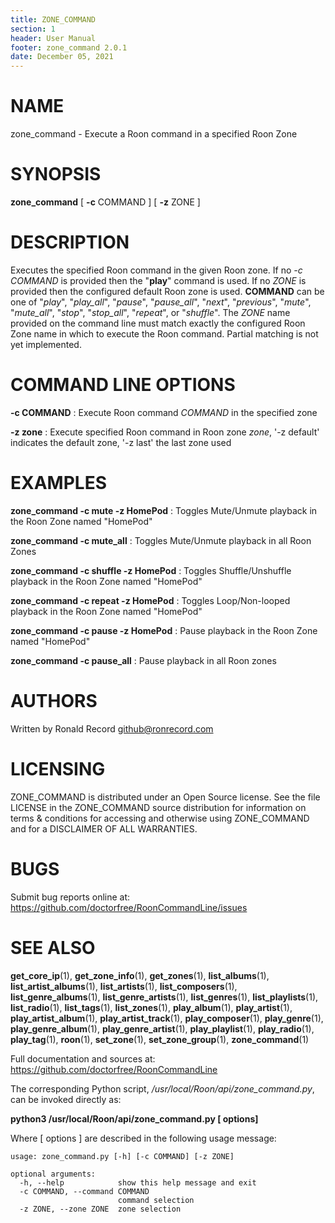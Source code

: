 ```yaml
---
title: ZONE_COMMAND
section: 1
header: User Manual
footer: zone_command 2.0.1
date: December 05, 2021
---
```

# NAME
zone_command - Execute a Roon command in a specified Roon Zone

# SYNOPSIS
**zone_command** [ **-c** COMMAND ] [ **-z** ZONE ]

# DESCRIPTION
Executes the specified Roon command in the given Roon zone. If no *-c COMMAND* is provided then the "**play**" command is used. If no *ZONE* is provided then the configured default Roon zone is used. **COMMAND** can be one of "*play*", "*play_all*", "*pause*", "*pause_all*", "*next*", "*previous*", "*mute*", "*mute_all*", "*stop*", "*stop_all*", "*repeat*", or "*shuffle*". The *ZONE* name provided on the command line must match exactly the configured Roon Zone name in which to execute the Roon command. Partial matching is not yet implemented.

# COMMAND LINE OPTIONS
**-c COMMAND**
: Execute Roon command *COMMAND* in the specified zone

**-z zone**
: Execute specified Roon command in Roon zone *zone*, '-z default' indicates the default zone, '-z last' the last zone used

# EXAMPLES
**zone_command -c mute -z HomePod**
: Toggles Mute/Unmute playback in the Roon Zone named "HomePod"

**zone_command -c mute_all**
: Toggles Mute/Unmute playback in all Roon Zones

**zone_command -c shuffle -z HomePod**
: Toggles Shuffle/Unshuffle playback in the Roon Zone named "HomePod"

**zone_command -c repeat -z HomePod**
: Toggles Loop/Non-looped playback in the Roon Zone named "HomePod"

**zone_command -c pause -z HomePod**
: Pause playback in the Roon Zone named "HomePod"

**zone_command -c pause_all**
: Pause playback in all Roon zones

# AUTHORS
Written by Ronald Record github@ronrecord.com

# LICENSING
ZONE_COMMAND is distributed under an Open Source license.
See the file LICENSE in the ZONE_COMMAND source distribution
for information on terms &amp; conditions for accessing and
otherwise using ZONE_COMMAND and for a DISCLAIMER OF ALL WARRANTIES.

# BUGS
Submit bug reports online at: https://github.com/doctorfree/RoonCommandLine/issues

# SEE ALSO
**get_core_ip**(1), **get_zone_info**(1), **get_zones**(1), **list_albums**(1), **list_artist_albums**(1), **list_artists**(1), **list_composers**(1), **list_genre_albums**(1), **list_genre_artists**(1), **list_genres**(1), **list_playlists**(1), **list_radio**(1), **list_tags**(1), **list_zones**(1), **play_album**(1), **play_artist**(1), **play_artist_album**(1), **play_artist_track**(1), **play_composer**(1), **play_genre**(1), **play_genre_album**(1), **play_genre_artist**(1), **play_playlist**(1), **play_radio**(1), **play_tag**(1), **roon**(1), **set_zone**(1), **set_zone_group**(1), **zone_command**(1)

Full documentation and sources at: https://github.com/doctorfree/RoonCommandLine

The corresponding Python script, */usr/local/Roon/api/zone_command.py*,
can be invoked directly as:

**python3 /usr/local/Roon/api/zone_command.py [ options]**

Where [ options ] are described in the following usage message:

~~~~
usage: zone_command.py [-h] [-c COMMAND] [-z ZONE]

optional arguments:
  -h, --help            show this help message and exit
  -c COMMAND, --command COMMAND
                        command selection
  -z ZONE, --zone ZONE  zone selection
~~~~
